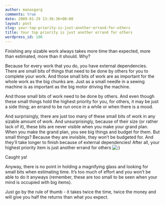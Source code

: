 ```yaml
---
author: manasgarg
comments: true
date: 2009-01-29 13:36:36+00:00
layout: post
slug: your-top-priority-is-just-another-errand-for-others
title: Your top priority is just another errand for others
wordpress_id: 186
---
```


Finishing any sizable work always takes more time than expected, more than estimated, more than it should. Why?

Because for every work that you do, you have external dependencies. There are small bits of things that need to be done by others for you to complete your work. And those small bits of work are as important for the whole work as the big chunks are. Just as a small needle in a sewing machine is as important as the big motor driving the machine.

And those small bits of work need to be done by others. And even though these small things hold the highest priority for you, for others, it may be just a side thing; an errand to be run once in a while or when there is a mood.

And surprisingly, there are just too many of these small bits of work in any sizable amount of work. And unsurprisingly, because of their size (or rather lack of it), these bits are never visible when you make your grand plan. When you make the grand plan, you see big things and budget for them. But small things? Because they are invisible, they won’t be budgeted for. And they’ll take longer to finish because of external dependencies! After all, your highest priority item is just another errand for others ![:)](http://replay.waybackmachine.org/20090309103129im_/http://insightstory.net/wp-includes/images/smilies/icon_smile.gif)

Caught ya!

Anyway, there is no point in holding a magnifying glass and looking for small bits when estimating time. It’s too much of effort and you won’t be able to do it anyways (remember, these are too small to be seen when your mind is occupied with big items).

Just go by the rule of thumb - it takes twice the time, twice the money and will give you half the returns than what you expect.
